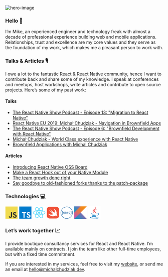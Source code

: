 ![hero-image](https://michalchudziak.dev/socials/text.png)
### Hello 👋
I’m Mike, an experienced engineer and technology freak with almost a decade of professional experience building web and mobile applications. Relationships, trust and excellence are my core values and they serve as the foundation of my work, which makes me a pleasant person to work with.

### Talks & Articles 🎙
I owe a lot to the fantastic React & React Native community, hence I want to contribute back and share some of my knowledge. I speak at conferences and meetups, host workshops, write articles and contribute to open source projects. Here’s some of my past work:

#### Talks
- [The React Native Show Podcast - Episode 13: "Migration to React Native"](https://www.youtube.com/watch?v=iYhdKettL2w)
- [React Native EU 2019: Michał Chudziak - Navigation in Brownfield Apps](https://www.youtube.com/watch?v=DgEQ868arcg)
- [The React Native Show Podcast - Episode 6: "Brownfield Development with React Native"](https://www.youtube.com/watch?v=om2qELEn6Ww)
- [Michał Chudziak - World Class experience with React Native](https://www.youtube.com/watch?v=OnkKKcAxJ0Y)
- [Brownfield Applications with Michal Chudziak](https://www.youtube.com/watch?v=8vEEGiShhPI)

#### Articles
- [Introducing React Native OSS Board](https://medium.com/call-stack/introducing-react-native-oss-board-111c87fc136e)
- [Make a React Hook out of your Native Module](https://medium.com/call-stack/introducing-react-native-oss-board-111c87fc136e)
- [The team growth done right](https://medium.com/call-stack/the-team-growth-done-right-378267982734)
- [Say goodbye to old-fashioned forks thanks to the patch-package](https://medium.com/call-stack/say-goodbye-to-old-fashioned-forks-thanks-to-the-patch-package-3c63a62eea1c)

### Technologies 💻
<img src="https://raw.githubusercontent.com/devicons/devicon/master/icons/javascript/javascript-original.svg" title="JS" alt="JS" width="40" height="40"/>
<img src="https://raw.githubusercontent.com/devicons/devicon/master/icons/typescript/typescript-original.svg" title="TS" alt="TS" width="40" height="40"/>
<img src="https://raw.githubusercontent.com/devicons/devicon/master/icons/react/react-original.svg" title="React" alt="React" width="40" height="40"/>
<img src="https://raw.githubusercontent.com/devicons/devicon/master/icons/swift/swift-original.svg" title="Swift" alt="Swift" width="40" height="40"/>
<img src="https://raw.githubusercontent.com/devicons/devicon/master/icons/objectivec/objectivec-plain.svg" title="Obj-C" alt="Obj-C" width="40" height="40"/>
<img src="https://raw.githubusercontent.com/devicons/devicon/master/icons/kotlin/kotlin-original.svg" title="Kotlin" alt="Kotlin" width="40" height="40"/>
<img src="https://raw.githubusercontent.com/devicons/devicon/master/icons/java/java-original.svg" title="Java" alt="Java" width="40" height="40"/>

### Let’s work together 📈
I provide boutique consultancy services for React and React Native. I’m available mainly on contracts. I join the team like other full-time employees, but with a fixed time commitment.

If you are interested in my services, feel free to visit my [website](https://michalchudziak.dev), or send me an email at [hello@michalchudziak.dev](mailto:hello@michalchudziak.dev).
